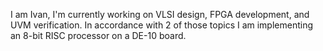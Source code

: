 I am Ivan, I'm currently working on VLSI design, FPGA development, and UVM verification. In accordance with 2 of those topics I am 
implementing an 8-bit RISC processor on a DE-10 board.
